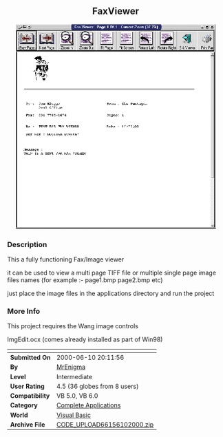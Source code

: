 ﻿<div align="center">

## FaxViewer

<img src="PIC2000610153010333.gif">
</div>

### Description

This a fully functioning Fax/Image viewer

it can be used to view a multi page TIFF file or multiple single page image files names (for example :- page1.bmp page2.bmp etc)

just place the image files in the applications directory and run the project
 
### More Info
 
This project requires the Wang image controls

ImgEdit.ocx (comes already installed as part of Win98)


<span>             |<span>
---                |---
**Submitted On**   |2000-06-10 20:11:56
**By**             |[MrEnigma](https://github.com/Planet-Source-Code/PSCIndex/blob/master/ByAuthor/mrenigma.md)
**Level**          |Intermediate
**User Rating**    |4.5 (36 globes from 8 users)
**Compatibility**  |VB 5\.0, VB 6\.0
**Category**       |[Complete Applications](https://github.com/Planet-Source-Code/PSCIndex/blob/master/ByCategory/complete-applications__1-27.md)
**World**          |[Visual Basic](https://github.com/Planet-Source-Code/PSCIndex/blob/master/ByWorld/visual-basic.md)
**Archive File**   |[CODE\_UPLOAD66156102000\.zip](https://github.com/Planet-Source-Code/mrenigma-faxviewer__1-8800/archive/master.zip)








